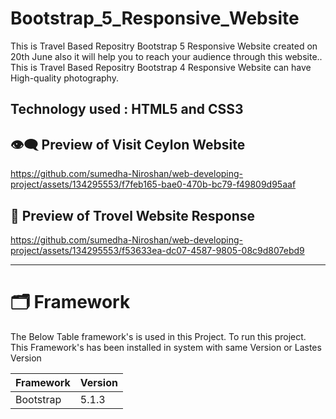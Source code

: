 # Bootstrap_5_Responsive_Website
This is Travel Based Repositry Bootstrap 5 Responsive Website created on 20th June also it will help you to reach your audience through this website.. This is Travel Based Repositry Bootstrap 4 Responsive Website can have High-quality photography.

## Technology used : HTML5 and CSS3

## 👁️‍🗨️ Preview of Visit Ceylon Website
https://github.com/sumedha-Niroshan/web-developing-project/assets/134295553/f7feb165-bae0-470b-bc79-f49809d95aaf


## 📱 Preview of Trovel Website Response
https://github.com/sumedha-Niroshan/web-developing-project/assets/134295553/f53633ea-dc07-4587-9805-08c9d807ebd9

---
# 🗂️ Framework

The Below Table framework's is used in this Project. To run this project. This Framework's has been installed in system with same Version or Lastes Version

| Framework  | Version |
| ------------- | ------------- |
| Bootstrap  | 5.1.3  |

